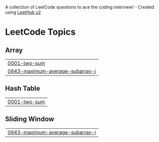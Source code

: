 A collection of LeetCode questions to ace the coding interview! - Created using [LeetHub v2](https://github.com/arunbhardwaj/LeetHub-2.0)
<!---LeetCode Topics Start-->
# LeetCode Topics
## Array
|  |
| ------- |
| [0001-two-sum](https://github.com/pandu-66/Leetcode/tree/master/0001-two-sum) |
| [0643-maximum-average-subarray-i](https://github.com/pandu-66/Leetcode/tree/master/0643-maximum-average-subarray-i) |
## Hash Table
|  |
| ------- |
| [0001-two-sum](https://github.com/pandu-66/Leetcode/tree/master/0001-two-sum) |
## Sliding Window
|  |
| ------- |
| [0643-maximum-average-subarray-i](https://github.com/pandu-66/Leetcode/tree/master/0643-maximum-average-subarray-i) |
<!---LeetCode Topics End-->